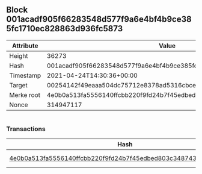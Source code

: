 ## Block 001acadf905f66283548d577f9a6e4bf4b9ce385fc1710ec828863d936fc5873

Attribute | Value
--- | ---
Height | 36273
Hash | 001acadf905f66283548d577f9a6e4bf4b9ce385fc1710ec828863d936fc5873
Timestamp | 2021-04-24T14:30:36+00:00
Target | 00254142f49eaaa504dc75712e8378ad5316cbcead634704b3734b6271167cc4
Merke root | 4e0b0a513fa5556140ffcbb220f9fd24b7f45edbed803c34874315ef532a8828
Nonce | 314947117

```

```

### Transactions

Hash | Amount
--- | ---
[4e0b0a513fa5556140ffcbb220f9fd24b7f45edbed803c34874315ef532a8828](4e0b0a513fa5556140ffcbb220f9fd24b7f45edbed803c34874315ef532a8828.md) | 10.00000000 SKEPTI 
